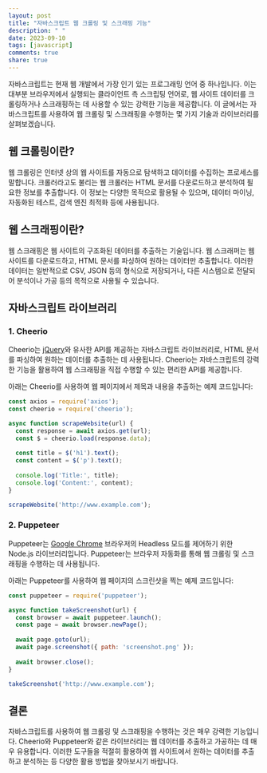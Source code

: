 ```yaml
---
layout: post
title: "자바스크립트 웹 크롤링 및 스크래핑 기능"
description: " "
date: 2023-09-10
tags: [javascript]
comments: true
share: true
---
```


자바스크립트는 현재 웹 개발에서 가장 인기 있는 프로그래밍 언어 중 하나입니다. 이는 대부분 브라우저에서 실행되는 클라이언트 측 스크립팅 언어로, 웹 사이트 데이터를 크롤링하거나 스크래핑하는 데 사용할 수 있는 강력한 기능을 제공합니다. 이 글에서는 자바스크립트를 사용하여 웹 크롤링 및 스크래핑을 수행하는 몇 가지 기술과 라이브러리를 살펴보겠습니다.

## 웹 크롤링이란?

웹 크롤링은 인터넷 상의 웹 사이트를 자동으로 탐색하고 데이터를 수집하는 프로세스를 말합니다. 크롤러라고도 불리는 웹 크롤러는 HTML 문서를 다운로드하고 분석하여 필요한 정보를 추출합니다. 이 정보는 다양한 목적으로 활용될 수 있으며, 데이터 마이닝, 자동화된 테스트, 검색 엔진 최적화 등에 사용됩니다.

## 웹 스크래핑이란?

웹 스크래핑은 웹 사이트의 구조화된 데이터를 추출하는 기술입니다. 웹 스크래퍼는 웹 사이트를 다운로드하고, HTML 문서를 파싱하여 원하는 데이터만 추출합니다. 이러한 데이터는 일반적으로 CSV, JSON 등의 형식으로 저장되거나, 다른 시스템으로 전달되어 분석이나 가공 등의 목적으로 사용될 수 있습니다.

## 자바스크립트 라이브러리

### 1. Cheerio

Cheerio는 [jQuery](https://jquery.com/)와 유사한 API를 제공하는 자바스크립트 라이브러리로, HTML 문서를 파싱하여 원하는 데이터를 추출하는 데 사용됩니다. Cheerio는 자바스크립트의 강력한 기능을 활용하여 웹 스크래핑을 직접 수행할 수 있는 편리한 API를 제공합니다.

아래는 Cheerio를 사용하여 웹 페이지에서 제목과 내용을 추출하는 예제 코드입니다:

```javascript
const axios = require('axios');
const cheerio = require('cheerio');

async function scrapeWebsite(url) {
  const response = await axios.get(url);
  const $ = cheerio.load(response.data);
  
  const title = $('h1').text();
  const content = $('p').text();
  
  console.log('Title:', title);
  console.log('Content:', content);
}

scrapeWebsite('http://www.example.com');
```

### 2. Puppeteer

Puppeteer는 [Google Chrome](https://www.google.com/chrome/) 브라우저의 Headless 모드를 제어하기 위한 Node.js 라이브러리입니다. Puppeteer는 브라우저 자동화를 통해 웹 크롤링 및 스크래핑을 수행하는 데 사용됩니다.

아래는 Puppeteer를 사용하여 웹 페이지의 스크린샷을 찍는 예제 코드입니다:

```javascript
const puppeteer = require('puppeteer');

async function takeScreenshot(url) {
  const browser = await puppeteer.launch();
  const page = await browser.newPage();
  
  await page.goto(url);
  await page.screenshot({ path: 'screenshot.png' });
  
  await browser.close();
}

takeScreenshot('http://www.example.com');
```

## 결론

자바스크립트를 사용하여 웹 크롤링 및 스크래핑을 수행하는 것은 매우 강력한 기능입니다. Cheerio와 Puppeteer와 같은 라이브러리는 웹 데이터를 추출하고 가공하는 데 매우 유용합니다. 이러한 도구들을 적절히 활용하여 웹 사이트에서 원하는 데이터를 추출하고 분석하는 등 다양한 활용 방법을 찾아보시기 바랍니다.